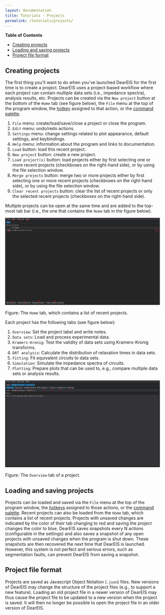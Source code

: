 ```yaml
---
layout: documentation
title: Tutorials - Projects
permalink: /tutorials/projects/
---
```


<!--
TODO:
- Redo Home tab screenshot
-->

**Table of Contents**

- [Creating projects](#creating-projects)
- [Loading and saving projects](#loading-and-saving-projects)
- [Project file format](#project-file-format)


## Creating projects

The first thing you'll want to do when you've launched DearEIS for the first time is to create a project.
DearEIS uses a project-based workflow where each project can contain multiple data sets (i.e., impedance spectra), analysis results, etc.
Projects can be created via the `New project` button at the bottom of the `Home` tab (see figure below), the `File` menu at the top of the program window, the [hotkey](settings.md) assigned to that action, or the [command palette](command-palette.md).

   1. `File` menu: create/load/save/close a project or close the program.
   2. `Edit` menu: undo/redo actions.
   3. `Settings` menu: change settings related to plot appearance, default settings, and keybindings.
   4. `Help` menu: information about the program and links to documentation.
   5. `Load` button: load this recent project.
   6. `New project` button: create a new project.
   7. `Load project(s)` button: load projects either by first selecting one or more recent projects (checkboxes on the right-hand side), or by using the file selection window.
   8. `Merge projects` button: merge two or more projects either by first selecting one or more recent projects (checkboxes on the right-hand side), or by using the file selection window.
   9.  `Clear recent projects` button: clear the list of recent projects or only the selected recent projects (checkboxes on the right-hand side).

Multiple projects can be open at the same time and are added to the top-most tab bar (i.e., the one that contains the `Home` tab in the figure below).

![Home tab](images/home-tab.png)

Figure: The `Home` tab, which contains a list of recent projects.


Each project has the following tabs (see figure below):

  1. `Overview`: Set the project label and write notes.
  2. `Data sets`: Load and process experimental data.
  3. `Kramers-Kronig`: Test the validity of data sets using Kramers-Kronig transforms.
  4. `DRT analysis`: Calculate the distribution of relaxation times in data sets.
  5. `Fitting`: Fit equivalent circuits to data sets.
  6. `Simulation`: Simulate the impedance spectra of circuits.
  7. `Plotting`: Prepare plots that can be used to, e.g., compare multiple data sets or analysis results.

![Overview tab of a project](images/overview-tab.png)

Figure: The `Overview` tab of a project.


## Loading and saving projects

Projects can be loaded and saved via the `File` menu at the top of the program window, the [hotkeys](settings.md) assigned to those actions, or the [command palette](command-palette.md).
Recent projects can also be loaded from the `Home` tab, which contains a list of recent projects.
Projects with unsaved changes are indicated by the color of their tab changing to red and saving the project changes the color to blue.
DearEIS saves snapshots every N actions (configurable in the settings) and also saves a snapshot of any open projects with unsaved changes when the program is shut down.
These snapshots are then recovered the next time that DearEIS is launched.
However, this system is not perfect and serious errors, such as segmentation faults, can prevent DearEIS from saving a snapshot.


## Project file format

Projects are saved as Javascript Object Notation (`.json`) files.
New versions of DearEIS may change the structure of the project files (e.g., to support a new feature).
Loading an old project file in a newer version of DearEIS may thus cause the project file to be updated to a new version when the project is saved.
It will then no longer be possible to open the project file in an older version of DearEIS.
